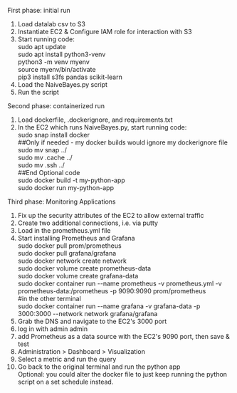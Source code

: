 First phase: initial run 
1. Load datalab csv to S3
2. Instantiate EC2 & Configure IAM role for interaction with S3
3. Start running code:  
   sudo apt update  
   sudo apt install python3-venv  
   python3 -m venv myenv  
   source myenv/bin/activate  
   pip3 install s3fs pandas scikit-learn  
4. Load the NaiveBayes.py script
5. Run the script

Second phase: containerized run
1. Load dockerfile, .dockerignore, and requirements.txt
2. In the EC2 which runs NaiveBayes.py, start running code:  
   sudo snap install docker  
   ##Only if needed - my docker builds would ignore my dockerignore file  
   sudo mv snap ../  
   sudo mv .cache ../  
   sudo mv .ssh ../  
   ##End Optional code  
   sudo docker build -t my-python-app  
   sudo docker run my-python-app  

Third phase: Monitoring Applications
1. Fix up the security attributes of the EC2 to allow external traffic
2. Create two additional connections, i.e. via putty
3. Load in the prometheus.yml file
4. Start installing Prometheus and Grafana  
   sudo docker pull prom/prometheus  
   sudo docker pull grafana/grafana  
   sudo docker network create network  
   sudo docker volume create prometheus-data  
   sudo docker volume create grafana-data  
   sudo docker container run --name prometheus -v prometheus.yml -v prometheus-data:/prometheus -p 9090:9090 prom/prometheus  
   #in the other terminal  
   sudo docker container run --name grafana -v grafana-data -p 3000:3000 --network network grafana/grafana  
5. Grab the DNS and navigate to the EC2's 3000 port
6. log in with admin admin
7. add Prometheus as a data source with the EC2's 9090 port, then save & test
8. Administration > Dashboard > Visualization
9. Select a metric and run the query
10. Go back to the original terminal and run the python app  
Optional: you could alter the docker file to just keep running the python script on a set schedule instead.
